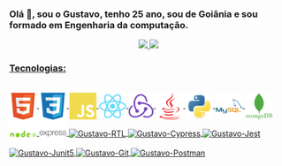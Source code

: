 ### Olá :wave:, sou o Gustavo, tenho 25 ano, sou de Goiânia e sou formado em Engenharia da computação.



<div align="center">
  <a href="https://github.com/gustavolemes97">
  <img height="150px" src="https://github-readme-stats.vercel.app/api?username=gustavolemes97&show_icons=true&theme=github_dark&include_all_commits=true&count_private=true&hide=stars"/>
  <img height="150px" src="https://github-readme-stats.vercel.app/api/top-langs/?username=gustavolemes97&layout=compact&langs_count=10&theme=github_dark"/>
</div>
</div>

### Tecnologias:

<div style="display: inline_block"><br>
  <img align="center" alt="Gustavo-HTML" height="50" width="50" src="https://raw.githubusercontent.com/devicons/devicon/master/icons/html5/html5-original.svg">
  <img align="center" alt="Gustavo-CSS" height="50" width="50" src="https://raw.githubusercontent.com/devicons/devicon/master/icons/css3/css3-original.svg">
  <img align="center" alt="Gustavo-Js" height="50" width="50" src="https://raw.githubusercontent.com/devicons/devicon/master/icons/javascript/javascript-plain.svg">
  <img align="center" alt="Gustavo-React" height="50" width="50" src="https://raw.githubusercontent.com/devicons/devicon/master/icons/react/react-original.svg">
  <img align="center" alt="Gustavo-Redux" height="45" width="45" src="https://raw.githubusercontent.com/devicons/devicon/master/icons/redux/redux-original.svg">
  <img align="center" alt="Gustavo-Java" height="50" width="50" src="https://raw.githubusercontent.com/devicons/devicon/master/icons/java/java-plain.svg">
  <img align="center" alt="Gustavo-Python" height="50" width="50" src="https://raw.githubusercontent.com/devicons/devicon/master/icons/python/python-original.svg">
  <img align="center" alt="Gustavo-MySql" height="50" width="50" src="https://raw.githubusercontent.com/devicons/devicon/master/icons/mysql/mysql-original-wordmark.svg">
  <img align="center" alt="Gustavo-Mongodb" height="50" width="50" src="https://raw.githubusercontent.com/devicons/devicon/master/icons/mongodb/mongodb-plain-wordmark.svg">
  <img align="center" alt="Gustavo-NodeJs" height="50" width="50" src="https://raw.githubusercontent.com/devicons/devicon/master/icons/nodejs/nodejs-plain-wordmark.svg">
  <img align="center" alt="Gustavo-Express" height="50" width="50" src="https://raw.githubusercontent.com/devicons/devicon/master/icons/express/express-original-wordmark.svg">
  <img align="center" alt="Gustavo-RTL" height="50" width="50" src="https://cdn.jsdelivr.net/npm/simple-icons@7.11.0/icons/testinglibrary.svg">
  <img align="center" alt="Gustavo-Cypress" height="50" width="50" src="https://cdn.jsdelivr.net/npm/simple-icons@v7/icons/cypress.svg">
  <img align="center" alt="Gustavo-Jest" height="50" width="50" src="https://cdn.jsdelivr.net/npm/simple-icons@7.11.0/icons/jest.svg">
  <img align="center" alt="Gustavo-Junit5" height="50" width="50" src="https://cdn.jsdelivr.net/npm/simple-icons@7.11.0/icons/junit5.svg">
  <img align="center" alt="Gustavo-Git" height="50" width="50" src="https://www.vectorlogo.zone/logos/git-scm/git-scm-icon.svg">
  <img align="center" alt="Gustavo-Postman" height="50" width="50" src="https://www.vectorlogo.zone/logos/getpostman/getpostman-icon.svg">
</div>
